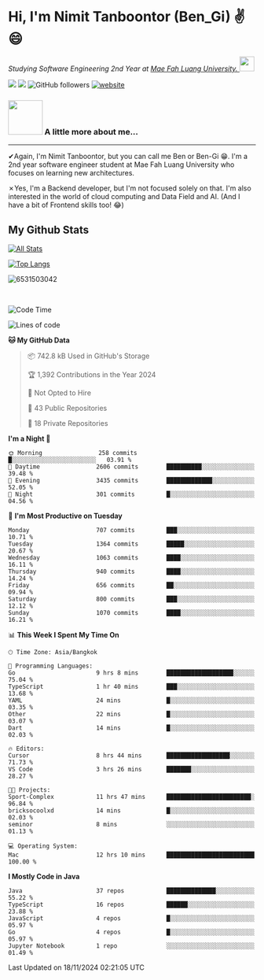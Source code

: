 # Hi, I'm Nimit Tanboontor (Ben_Gi) ✌😄
<p><em>Studying Software Engineering 2nd Year at <a href="https://en.mfu.ac.th/home.html"> Mae Fah Luang University.
</a><img src="https://media.giphy.com/media/WUlplcMpOCEmTGBtBW/giphy.gif" width="30"> </em></p>


[![](https://img.shields.io/badge/linkedin-%230077B5.svg?style=for-the-badge&logo=linkedin)]([https://www.linkedin.com/in/thanaphoom-babparn/](https://www.linkedin.com/in/nimit-tanbooutor-798139246/))
[![](https://img.shields.io/badge/Medium-12100E?style=for-the-badge&logo=medium&logoColor=white)](https://medium.com/@nimittanbooutor)
![GitHub followers](https://img.shields.io/github/followers/6531503042?label=Follow&style=social)
[![website](https://img.shields.io/badge/Website-46a2f1.svg?&style=flat-square&logo=Google-Chrome&logoColor=white&link=https://6531503042.github.io/Portfolio-BenGi/)](https://6531503042.github.io/Portfolio-BenGi/)

### <img src="https://media.giphy.com/media/VgCDAzcKvsR6OM0uWg/giphy.gif" width="70"> A little more about me...  

<hr> <!-- Horizontal line -->

&#10004;Again, I'm Nimit Tanboontor, but you can call me Ben or Ben-Gi 😁. I'm a 2nd year software engineer student at Mae Fah Luang University who focuses on learning new architectures.

&#10007;Yes, I'm a Backend developer, but I'm not focused solely on that. I'm also interested in the world of cloud computing and Data Field and AI. (And I have a bit of Frontend skills too! 😂)


## My Github Stats

[![All Stats](https://github-readme-stats.vercel.app/api?username=6531503042&show_icons=true&theme=algolia)](https://github.com/6531503042)

[![Top Langs](https://github-readme-stats.vercel.app/api/top-langs/?username=6531503042&layout=compact&theme=algolia)](https://github.com/6531503042)

<p><img align="center" src="https://github-readme-streak-stats.herokuapp.com/?user=6531503042&" alt="6531503042" /></p>

<br />


<!--START_SECTION:waka-->
![Code Time](http://img.shields.io/badge/Code%20Time-191%20hrs%207%20mins-blue)


![Lines of code](https://img.shields.io/badge/From%20Hello%20World%20I%27ve%20Written-17.6%20million%20lines%20of%20code-blue)

**🐱 My GitHub Data** 

> 📦 742.8 kB Used in GitHub's Storage 
 > 
> 🏆 1,392 Contributions in the Year 2024
 > 
> 🚫 Not Opted to Hire
 > 
> 📜 43 Public Repositories 
 > 
> 🔑 18 Private Repositories 
 > 
**I'm a Night 🦉** 

```text
🌞 Morning                258 commits         █░░░░░░░░░░░░░░░░░░░░░░░░   03.91 % 
🌆 Daytime                2606 commits        ██████████░░░░░░░░░░░░░░░   39.48 % 
🌃 Evening                3435 commits        █████████████░░░░░░░░░░░░   52.05 % 
🌙 Night                  301 commits         █░░░░░░░░░░░░░░░░░░░░░░░░   04.56 % 
```
📅 **I'm Most Productive on Tuesday** 

```text
Monday                   707 commits         ███░░░░░░░░░░░░░░░░░░░░░░   10.71 % 
Tuesday                  1364 commits        █████░░░░░░░░░░░░░░░░░░░░   20.67 % 
Wednesday                1063 commits        ████░░░░░░░░░░░░░░░░░░░░░   16.11 % 
Thursday                 940 commits         ████░░░░░░░░░░░░░░░░░░░░░   14.24 % 
Friday                   656 commits         ██░░░░░░░░░░░░░░░░░░░░░░░   09.94 % 
Saturday                 800 commits         ███░░░░░░░░░░░░░░░░░░░░░░   12.12 % 
Sunday                   1070 commits        ████░░░░░░░░░░░░░░░░░░░░░   16.21 % 
```


📊 **This Week I Spent My Time On** 

```text
🕑︎ Time Zone: Asia/Bangkok

💬 Programming Languages: 
Go                       9 hrs 8 mins        ███████████████████░░░░░░   75.04 % 
TypeScript               1 hr 40 mins        ███░░░░░░░░░░░░░░░░░░░░░░   13.68 % 
YAML                     24 mins             █░░░░░░░░░░░░░░░░░░░░░░░░   03.35 % 
Other                    22 mins             █░░░░░░░░░░░░░░░░░░░░░░░░   03.07 % 
Dart                     14 mins             █░░░░░░░░░░░░░░░░░░░░░░░░   02.03 % 

🔥 Editors: 
Cursor                   8 hrs 44 mins       ██████████████████░░░░░░░   71.73 % 
VS Code                  3 hrs 26 mins       ███████░░░░░░░░░░░░░░░░░░   28.27 % 

🐱‍💻 Projects: 
Sport-Complex            11 hrs 47 mins      ████████████████████████░   96.84 % 
bricksocoolxd            14 mins             █░░░░░░░░░░░░░░░░░░░░░░░░   02.03 % 
seminor                  8 mins              ░░░░░░░░░░░░░░░░░░░░░░░░░   01.13 % 

💻 Operating System: 
Mac                      12 hrs 10 mins      █████████████████████████   100.00 % 
```

**I Mostly Code in Java** 

```text
Java                     37 repos            ██████████████░░░░░░░░░░░   55.22 % 
TypeScript               16 repos            ██████░░░░░░░░░░░░░░░░░░░   23.88 % 
JavaScript               4 repos             █░░░░░░░░░░░░░░░░░░░░░░░░   05.97 % 
Go                       4 repos             █░░░░░░░░░░░░░░░░░░░░░░░░   05.97 % 
Jupyter Notebook         1 repo              ░░░░░░░░░░░░░░░░░░░░░░░░░   01.49 % 
```




 Last Updated on 18/11/2024 02:21:05 UTC
<!--END_SECTION:waka-->
